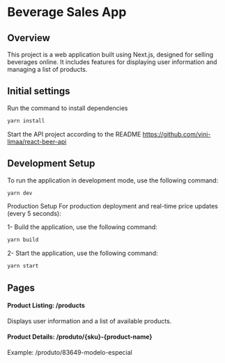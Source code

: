 # Beverage Sales App

## Overview

This project is a web application built using Next.js, designed for selling beverages online. It includes features for displaying user information and managing a list of products.

## Initial settings

Run the command to install dependencies

```bash
yarn install
```

Start the API project according to the README https://github.com/vini-limaa/react-beer-api

## Development Setup

To run the application in development mode, use the following command:

```bash
yarn dev
```

Production Setup
For production deployment and real-time price updates (every 5 seconds):

1- Build the application, use the following command:

```bash
yarn build
```

2- Start the application, use the following command:

```bash
yarn start
```

## Pages

#### Product Listing: /products

Displays user information and a list of available products.

#### Product Details: /produto/{sku}-{product-name}

Example: /produto/83649-modelo-especial
